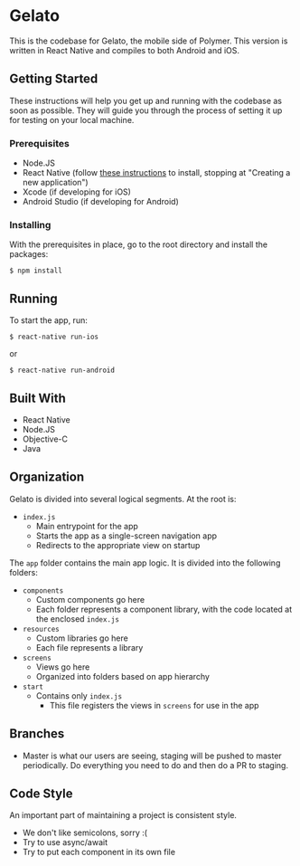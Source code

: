 # Gelato

This is the codebase for Gelato, the mobile side of Polymer. This version is written in React Native and compiles to both Android and iOS. 

## Getting Started

These instructions will help you get up and running with the codebase as soon as possible. They will guide you through the process of setting it up for testing on your local machine.

### Prerequisites

* Node.JS
* React Native (follow [these instructions](https://facebook.github.io/react-native/docs/getting-started.html) to install, stopping at "Creating a new application")
* Xcode (if developing for iOS)
* Android Studio (if developing for Android)

### Installing

With the prerequisites in place, go to the root directory and install the packages:

```
$ npm install
```

## Running

To start the app, run:

```
$ react-native run-ios
```

or

```
$ react-native run-android
```

## Built With

* React Native
* Node.JS
* Objective-C
* Java

## Organization

Gelato is divided into several logical segments. At the root is:

* `index.js`
	* Main entrypoint for the app
	* Starts the app as a single-screen navigation app
	* Redirects to the appropriate view on startup

The `app` folder contains the main app logic. It is divided into the following folders:

* `components`
	* Custom components go here
	* Each folder represents a component library, with the code located at the enclosed `index.js`
* `resources`
	* Custom libraries go here
	* Each file represents a library
* `screens`
	* Views go here
	* Organized into folders based on app hierarchy
* `start`
	* Contains only `index.js`
		* This file registers the views in `screens` for use in the app

## Branches
* Master is what our users are seeing, staging will be pushed to master periodically. Do everything you need to do and then do a PR to staging. 

## Code Style

An important part of maintaining a project is consistent style.
* We don't like semicolons, sorry :( 
* Try to use async/await
* Try to put each component in its own file
